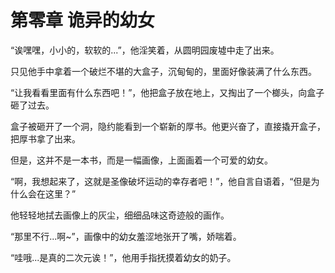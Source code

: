 # 第零章 诡异的幼女

“诶嘿嘿，小小的，软软的...”，他淫笑着，从圆明园废墟中走了出来。

只见他手中拿着一个破烂不堪的大盒子，沉甸甸的，里面好像装满了什么东西。

“让我看看里面有什么东西吧！”，他把盒子放在地上，又掏出了一个榔头，向盒子砸了过去。

盒子被砸开了一个洞，隐约能看到一个崭新的厚书。他更兴奋了，直接撬开盒子，把厚书拿了出来。

但是，这并不是一本书，而是一幅画像，上面画着一个可爱的幼女。

“啊，我想起来了，这就是圣像破坏运动的幸存者吧！”，他自言自语着，“但是为什么会在这里？”

他轻轻地拭去画像上的灰尘，细细品味这奇迹般的画作。

“那里不行...啊~”，画像中的幼女羞涩地张开了嘴，娇喘着。

“哇哦...是真的二次元诶！”，他用手指抚摸着幼女的奶子。

